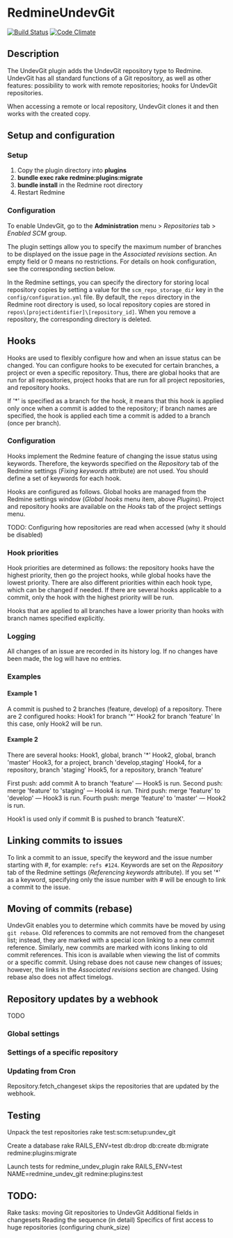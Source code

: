 # RedmineUndevGit

[![Build Status](https://travis-ci.org/Undev/redmine_undev_git.png)](https://travis-ci.org/Undev/redmine_undev_git)
[![Code Climate](https://codeclimate.com/github/Undev/redmine_undev_git.png)](https://codeclimate.com/github/Undev/redmine_undev_git)

## Description

The UndevGit plugin adds the UndevGit repository type to Redmine.
UndevGit has all standard functions of a Git repository, as well as other features:
possibility to work with remote repositories;
hooks for UndevGit repositories.

When accessing a remote or local repository, UndevGit clones it 
and then works with the created copy.

## Setup and configuration

### Setup

 1. Copy the plugin directory into **plugins**
 2. **bundle exec rake redmine:plugins:migrate**
 3. **bundle install** in the Redmine root directory
 4. Restart Redmine

### Configuration

To enable UndevGit, go to the **Administration** menu > *Repositories* tab > *Enabled SCM* group.

The plugin settings allow you to specify the maximum number of branches to be displayed on 
the issue page in the *Associated revisions* section.
An empty field or 0 means no restrictions.
For details on hook configuration, see the corresponding section below.

In the Redmine settings, you can specify the directory 
for storing local repository copies by setting
a value for the `scm_repo_storage_dir` key in the `config/configuration.yml` file.
By default, the `repos` directory in the Redmine root directory is used, so
local repository copies are stored in `repos\[projectidentifier]\[repository_id]`.
When you remove a repository, the corresponding directory is deleted.

## Hooks

Hooks are used to flexibly configure how and when an issue status can be changed.
You can configure hooks to be executed for certain branches, a project or even a specific repository.
Thus, there are global hooks that are run for all repositories, 
project hooks that are run for all project repositories, and repository hooks.

If '*' is specified as a branch for the hook, it means that this hook is applied only once when a commit is added to the repository;
if branch names are specified, the hook is applied each time a commit is added to a branch (once per branch).

### Configuration

Hooks implement the Redmine feature of changing the issue status
using keywords. Therefore, the keywords specified
on the *Repository* tab of the Redmine settings (*Fixing keywords* attribute)
are not used. You should define a set of keywords for each hook.

Hooks are configured as follows. Global hooks are managed from the Redmine settings window
(*Global hooks* menu item, above *Plugins*).
Project and repository hooks are available on the *Hooks* tab of the project settings menu.

TODO: Configuring how repositories are read when accessed (why it should be disabled)

### Hook priorities

Hook priorities are determined as follows: the repository hooks have the highest priority,
then go the project hooks, while global hooks have the lowest priority.
There are also different priorities within each hook type, which can be changed if needed.
If there are several hooks applicable to a commit,
only the hook with the highest priority will be run.

Hooks that are applied to all branches have a lower priority
than hooks with branch names specified explicitly.

### Logging

All changes of an issue are recorded in its history log. If no changes have been made,
the log will have no entries.

### Examples

#### Example 1

A commit is pushed to 2 branches (feature, develop) of a repository.
There are 2 configured hooks:
Hook1 for branch '*'
Hook2 for branch 'feature'
In this case, only Hook2 will be run.

#### Example 2

There are several hooks:
Hook1, global, branch '*'
Hook2, global, branch 'master'
Hook3, for a project, branch 'develop,staging'
Hook4, for a repository, branch 'staging'
Hook5, for a repository, branch 'feature'

First push: add commit A to branch 'feature' — Hook5 is run.
Second push: merge 'feature' to 'staging' — Hook4 is run.
Third push: merge 'feature' to 'develop' — Hook3 is run.
Fourth push: merge 'feature' to 'master' — Hook2 is run.

Hook1 is used only if commit B is pushed to branch 'featureX'.

## Linking commits to issues

To link a commit to an issue, specify the keyword and the issue number starting with #,
for example: `refs #124`.
Keywords are set on the *Repository* tab of the Redmine settings
(*Referencing keywords* attribute).
If you set '*' as a keyword, specifying only the issue number with #
will be enough to link a commit to the issue.

## Moving of commits (rebase)

UndevGit enables you to determine which commits have be moved by using `git rebase`.
Old references to commits are not removed from the changeset list; instead, they are marked with a special icon
linking to a new commit reference. Similarly, new commits are marked with icons
linking to old commit references.
This icon is available when viewing the list of commits or a specific commit.
Using rebase does not cause new changes of issues; however, the links in the *Associated revisions* section are changed.
Using rebase also does not affect timelogs.

## Repository updates by a webhook

TODO

### Global settings

### Settings of a specific repository

### Updating from Cron

Repository.fetch_changeset skips the repositories that are updated by the webhook.

## Testing

Unpack the test repositories
    rake test:scm:setup:undev_git

Create a database
    rake RAILS_ENV=test db:drop db:create db:migrate redmine:plugins:migrate

Launch tests for redmine_undev_plugin
    rake RAILS_ENV=test NAME=redmine_undev_git redmine:plugins:test

## TODO:

Rake tasks: moving Git repositories to UndevGit
Additional fields in changesets
Reading the sequence (in detail)
Specifics of first access to huge repositories (configuring chunk_size)